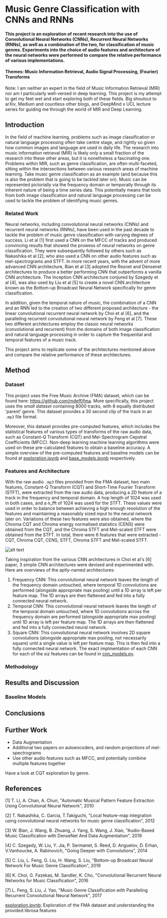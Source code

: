 # Music Genre Classification with CNNs and RNNs

#### This project is an exploration of recent research into the use of Convolutional Neural Networks (CNNs), Recurrent Neural Networks (RNNs), as well as a combination of the two, for classification of music genres. Experiments into the choice of audio features and architecture of the neural networks were performed to compare the relative performance of various implementations.

#### Themes: Music Information Retrieval, Audio Signal Processing, (Fourier) Transforms

Note: I am neither an expert in the field of Music Information Retrieval (MIR) nor am I particularly well-versed in deep learning. This project is my attempt to get my feet wet and start exploring both of these fields. Big shoutout to arXiv, Medium and countless other blogs, and DeepMind x UCL lecture series for guiding me through the world of MIR and Deep Learning.

## Introduction

In the field of machine learning, problems such as image classification or natural language processing often take centre stage, and rightly so given how common images and language are used in daily life. The research into music information retrieval (MIR) is likely only a small fraction of the research into these other areas, but it is nonetheless a fascinating one. Problems within MIR, such as genre classification, are often multi-faceted, sitting within the intersections between various research areas of machine learning. Take music genre classification as an example (and because this is also the problem that is going to be tackled later on). Music can be represented pictorially via the frequency domain or temporally through its inherent nature of being a time series data. This potentially means that tools from both image classification and natural language processing can be used to tackle the problem of identifying music genres.

### Related Work

Neural networks, including convolutional neural networks (CNNs) and recurrent neural networks (RNNs), have been used in the past decade to tackle the problem of music genre classification with varying degrees of success. Li et al [1] first used a CNN on the MFCC of tracks and produced convincing results that showed the prowess of neural networks on genre classification. They were subsequently followed by others such as Nakashika et al [2], who also used a CNN on other audio features such as mel-spectrograms and STFT. In more recent years, with the advent of more advanced CNN architecture, Bian et al [3] adopted the Resnet and Densenet architectures to produce a better performing CNN that outperforms a vanilla CNN architecture. The Inception CNN architecture conjured by Szegedy et al [4], was also used by Liu et al [5] to create a novel CNN architecture known as the Bottom-up Broadcast Neural Network specifically for genre classification.  

In addition, given the temporal nature of music, the combination of a CNN and an RNN led to the creation of two different proposed architecture - the linear convolutional recurrent neural network by Choi et al [6], and the paralleling recurrent convolutional neural network by Feng et al [7]. These two different architectures employ the classic neural networks (convolutional and recurrent) from the domains of both image classification and natural language processing in order to capture the frequential and temporal features of a music track.

This project aims to replicate some of the architectures mentioned above and compare the relative performance of these architectures.


## Method

### Dataset
This project uses the Free Music Archive (FMA) dataset, which can be found here: https://github.com/mdeff/fma. More specifically, this project uses the _small dataset_ containing 8000 tracks, with 8 equally distributed 'parent' genre. This dataset provides a 30 second clip of the track in an `.mp3` file format. 

Moreover, this dataset provides pre-computed features, which includes the statistical features of various types of transforms of the raw audio data, such as Constant-Q Transform (CQT) and Mel-Spectrogram Cepstral Coefficients (MFCC). Non-deep learning machine learning algorithms were used on these pre-calculated features to obtain a baseline accuracy. A simple overview of the pre-computed features and baseline models can be found at [exploration.ipynb](https://nbviewer.jupyter.org/github/yijerjer/music_genre_classification/blob/master/notebooks/exploration.ipynb) and [base_models.ipynb](https://nbviewer.jupyter.org/github/yijerjer/music_genre_classification/blob/master/notebooks/base_models.ipynb) respectively.


### Features and Architecture

With the raw audio `.mp3` files provided from the FMA dataset, two main features, Constant-Q Transform (CQT) and Short-Time Fourier Transform (STFT), were extracted from the raw audio data, producing a 2D feature of a track in the frequency and temporal domain. A hop length of 1024 was used in both cases, and a n_fft of 1024 was used for the STFT. These values were used in order to balance between achieving a high enough resolution of the features and maintaining a reasonably sized input to the neural network later on. Variations of these two features were also obtained, where the Chroma CQT and Chroma energy normalised statistics (CENS) were obtained from the CQT, and the Chroma STFT and Mel-scaled STFT were obtained from the STFT. In total, there were 6 features that were extracted - CQT, Chroma CQT, CENS, STFT, Chroma STFT and Mel-scaled STFT.

![alt text]()

Taking inspiration from the various CNN architectures in Choi et al's [6] paper, 3 simple CNN architectures were devised and experimented with. Here are overviews of the aptly-named architectures:
1. Frequency CNN: This convolutional neural network leaves the length of the frequency domain untouched, where temporal 1D convolutions are performed (alongside appropriate max pooling) until a 1D array is left per feature map. The 1D arrays are then flattened and fed into a fully connected neural network.
2. Temporal CNN: This convolutional neural network leaves the length of the temporal domain untouched, where 1D convolutions across the frequency domain are performed (alongside appropriate max pooling) until 1D array is left per feature map. The 1D arrays are then flattened and fed into a fully connected neural network.
3. Square CNN: This convolutional neural network involves 2D square convolutions (alongside appropriate max pooling, not necessarily square) until a single value is left per feature map. This is then fed into a fully connected neural network.
The exact implmentation of each CNN for each of the siz features can be found in [cnn_models.py](https://github.com/yijerjer/music_genre_classification/blob/master/cnn_models.py).

### Methodology


## Results and Discussion

### Baseline Models

## Conclusions

## Further Work
* Data Augmentation
* Additional two papers on autoencoders, and random projections of mel-spectrograms
* Use other audio features such as MFCC, and potentially combine multiple features together 

Have a look at CQT exploration by genre.

## References

[1] T. Li, A. Chan, A. Chun, "Automatic Musical Pattern Feature Extraction Using Convolutional Neural Network", 2010

[2] T. Nakashika, C. Garcia, T.Takiguchi, "Local feature-map integration using convolutional neural networks for music genre classification", 2012

[3] W. Bian, J. Wang, B. Zhuang, J. Yang, S. Wang, J. Xiao, "Audio-Based Music Classification with DenseNet And Data Augmentation", 2019

[4] C. Szegedy, W. Liu, Y. Jia, P. Sermanet, S. Reed, D. Anguelov, D. Erhan, V.Vanhoucke, A. Rabinovich, "Going Deeper with Convolutions", 2014

[5] C. Liu, L. Feng, G. Liu, H. Wang, S. Liu, "Bottom-up Broadcast Neural Network For Music Genre Classification", 2019

[6] K. Choi, G. Fazekas, M. Sandler, K. Cho, "Convolutional Recurrent Neural Networks for Music Classification", 2016

[7] L. Feng, S. Liu, J. Yao, "Music Genre Classification with Paralleling Recurrent Convolutional Neural Network", 2017


[exploration.ipynb](https://nbviewer.jupyter.org/github/yijerjer/music_genre_classification/blob/master/notebooks/exploration.ipynb): Exploration of the FMA dataset and understanding the provided librosa features 
